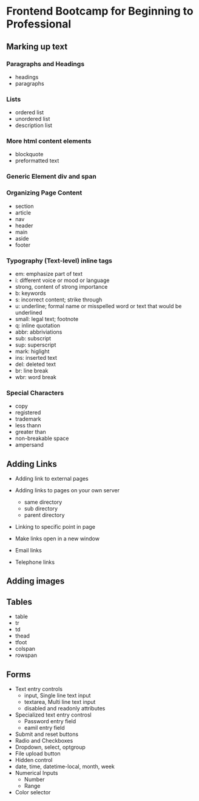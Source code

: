 # Frontend Bootcamp for Beginning to Professional

## Marking up text

### Paragraphs and Headings

- headings
- paragraphs

### Lists

- ordered list
- unordered list
- description list

### More html content elements

- blockquote
- preformatted text

### Generic Element div and span

### Organizing Page Content

- section
- article
- nav
- header
- main
- aside
- footer

### Typography (Text-level) inline tags

- em: emphasize part of text
- i: different voice or mood or language
- strong, content of strong importance
- b: keywords
- s: incorrect content; strike through
- u: underline; formal name or misspelled word or text that would be underlined
- small: legal text; footnote
- q: inline quotation
- abbr: abbriviations
- sub: subscript
- sup: superscript
- mark: higlight
- ins: inserted text
- del: deleted text
- br: line break
- wbr: word break

### Special Characters

- copy
- registered
- trademark
- less thann
- greater than
- non-breakable space
- ampersand

## Adding Links

- Adding link to external pages
- Adding links to pages on your own server

  - same directory
  - sub directory
  - parent directory

- Linking to specific point in page
- Make links open in a new window
- Email links
- Telephone links

## Adding images

## Tables

- table
- tr
- td
- thead
- tfoot
- colspan
- rowspan


## Forms

- Text entry controls
  - input, Single line text input
  - textarea, Multi line text input
  - disabled and readonly attributes
- Specialized text entry controsl
  - Password entry field
  - eamil entry field
- Submit and reset buttons
- Radio and Checkboxes
- Dropdown, select, optgroup
- File upload button
- Hidden control
- date, time, datetime-local, month, week
- Numerical Inputs
  - Number
  - Range
- Color selector